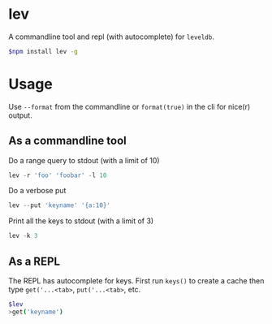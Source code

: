 lev
===

A commandline tool and repl (with autocomplete) for `leveldb`.

```bash
$npm install lev -g
```

# Usage
Use `--format` from the commandline or `format(true)` in the cli for nice(r) output.

## As a commandline tool
Do a range query to stdout (with a limit of 10)

```js
lev -r 'foo' 'foobar' -l 10
```

Do a verbose put

```js
lev --put 'keyname' '{a:10}'
```

Print all the keys to stdout (with a limit of 3)

```js
lev -k 3
```

## As a REPL
The REPL has autocomplete for keys. First run `keys()` to create a cache then
type `get('...<tab>`, `put('...<tab>`, etc. 

```bash
$lev
>get('keyname')
```

